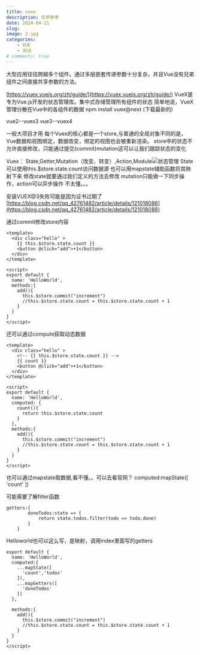 ```yaml
---
title: vuex 
description: 仅供参考
date: 2024-04-21
slug: 
image: 2.jpg
categories:
    - VUE
    - 测试
# comments: true
---
```

大型应用往往跨越多个组件。通过多层嵌套传递参数十分复杂，并且Vue没有兄弟组件之间直接共享参数的方法。

[https://vuex.vuejs.org/zh/guide/](https://vuex.vuejs.org/zh/guide/)
VueX是专为Vue.js开发的状态管理库。集中式存储管理所有组件的状态
简单地说，VueX管理分散在Vue中的各组件的数据
npm install vuex@next  (下载最新的)

vue2--vuex3
vue3--vuex4

一般大项目才用
每个Vuex的核心都是一个store,与普通的全局对象不同的是，Vue数据和视图绑定，数据改变，绑定的视图也会被重新渲染。
store中的状态不允许直接修改，只能通过提交(commit)mutation这可以让我们跟踪状态的变化

Vuex：
State,Getter,Mutation（改变、转变）,Action,Module![状态管理](https://img-blog.csdnimg.cn/direct/4fc39808de9a4bcfbb95cc392860458b.png#pic_center)
State
可以使用this.$store.state.count访问数据源
也可以用mapstate辅助函数将其映射下来
修改state就要通过我们定义的方法去修改
mutation只能做一下同步操作，action可以异步操作
不太懂。。。

安装VUEX@3失败可能是因为证书过期了
[https://blog.csdn.net/qq_42761482/article/details/121018086](https://blog.csdn.net/qq_42761482/article/details/121018086)

通过commit修改store内容
```
<template>
  <div class="hello" >
    {{ this.$store.state.count }}
    <button @click="add">+1</button>
  </div>
</template>

<script>
export default {
  name: 'HelloWorld',
  methods:{
    add(){
      this.$store.commit("increment")
      //this.$store.state.count = this.$store.state.count + 1
    }
  }
}
</script>
```
还可以通过compute获取动态数据
```
<template>
  <div class="hello" >
    <!-- {{ this.$store.state.count }} -->
    {{ count }}
    <button @click="add">+1</button>
  </div>
</template>

<script>
export default {
  name: 'HelloWorld',
  computed: {
    count(){
      return this.$store.state.count
    }
  },
  methods:{
    add(){
      this.$store.commit("increment")
      //this.$store.state.count = this.$store.state.count + 1
    }
  }
}
</script>
```

也可以通过mapstate取数据,看不懂。。可以去看官网？
computed:mapState([
'count'
])

可能需要了解filter函数
```
getters:{
        doneTodos:state => {
            return state.todos.filter(todo => todo.done)
        }
    }
```

Helloworld也可以这么写，是映射，调用index里面写的getters
```
export default {
  name: 'HelloWorld',
  computed:{
    ...mapState([
      'count','todos'
    ]),
    ...mapGetters([
      'doneTodos'
    ])
  },
  
  methods:{
    add(){
      this.$store.commit("increment")
      //this.$store.state.count = this.$store.state.count + 1
    }
  }
}
</script>
```

